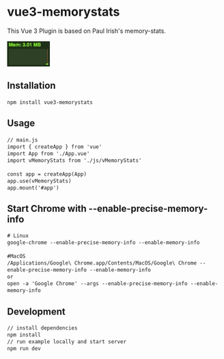 # vue3-memorystats

This Vue 3 Plugin is based on Paul Irish's memory-stats.

![Memory Stats](src/assets/memory.gif)

## Installation

```
npm install vue3-memorystats
```

## Usage

```
// main.js
import { createApp } from 'vue'
import App from './App.vue'
import vMemoryStats from './js/vMemoryStats'

const app = createApp(App)
app.use(vMemoryStats)
app.mount('#app')
```

## Start Chrome with --enable-precise-memory-info

```
# Linux
google-chrome --enable-precise-memory-info --enable-memory-info

#MacOS
/Applications/Google\ Chrome.app/Contents/MacOS/Google\ Chrome --enable-precise-memory-info --enable-memory-info
or
open -a 'Google Chrome' --args --enable-precise-memory-info --enable-memory-info
```

## Development

```
// install dependencies
npm install
// run example locally and start server
npm run dev
```
